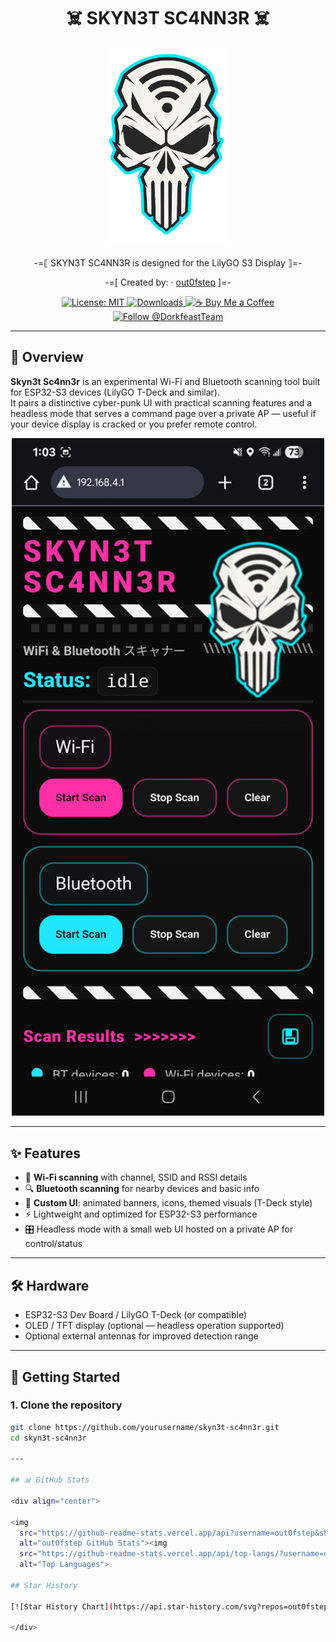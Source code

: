 <h1 align="center">☠️ SKYN3T SC4NN3R ☠️</h1>

<p align="center">
  <img src="skull.png" alt="Skyn3t Logo" width="200" />
</p>

<p align="center">
  -=⟦ SKYN3T SC4NN3R is designed for the LilyGO S3 Display ⟧=-
</p>

<p align="center">
  -=[ Created by: · <a href="https://github.com/out0fstep">out0fstep</a> ]=-
</p>

<p align="center">
  <a href="https://opensource.org/licenses/MIT">
    <img src="https://img.shields.io/badge/License-MIT-green.svg" alt="License: MIT"/>
  </a>
  <a href="https://github.com/out0fstep/Hack3r-T-Deck/releases">
    <img src="https://img.shields.io/github/downloads/out0fstep/Hack3r-T-Deck/total.svg?color=brightgreen" alt="Downloads"/>
  </a>
  <a href="https://buymeacoffee.com/out0fstep">
    <img src="https://img.shields.io/badge/%E2%98%95%EF%B8%8F-Buy%20Me%20a%20Coffee-yellow" alt="☕ Buy Me a Coffee"/>
  </a>
  <a href="https://x.com/DorkfeastTeam">
    <img src="https://img.shields.io/badge/follow-@DorkfeastTeam-1DA1F2?logo=x&logoColor=white" alt="Follow @DorkfeastTeam"/>
  </a>
</p>

---

## 📡 Overview
**Skyn3t Sc4nn3r** is an experimental Wi-Fi and Bluetooth scanning tool built for ESP32-S3 devices (LilyGO T-Deck and similar).  
It pairs a distinctive cyber-punk UI with practical scanning features and a headless mode that serves a command page over a private AP — useful if your device display is cracked or you prefer remote control.

<p align="center">
  <img src="1000016183.jpg" alt="Screenshot" width="500" />
</p>

---

## ✨ Features
- 🔎 **Wi-Fi scanning** with channel, SSID and RSSI details  
- 🔍 **Bluetooth scanning** for nearby devices and basic info  
- 🎨 **Custom UI**: animated banners, icons, themed visuals (T-Deck style)  
- ⚡ Lightweight and optimized for ESP32-S3 performance  
- 🎛️ Headless mode with a small web UI hosted on a private AP for control/status

---

## 🛠️ Hardware
- ESP32-S3 Dev Board / LilyGO T-Deck (or compatible)  
- OLED / TFT display (optional — headless operation supported)  
- Optional external antennas for improved detection range

---

## 🚀 Getting Started

### 1. Clone the repository
```bash
git clone https://github.com/yourusername/skyn3t-sc4nn3r.git
cd skyn3t-sc4nn3r

---

## 📊 GitHub Stats

<div align="center">

<img
  src="https://github-readme-stats.vercel.app/api?username=out0fstep&show_icons=true&bg_color=00000000&hide_border=true&title_color=c9d1d9&text_color=8b949e&icon_color=58a6ff"
  alt="out0fstep GitHub Stats"><img
  src="https://github-readme-stats.vercel.app/api/top-langs/?username=out0fstep&layout=compact&bg_color=00000000&hide_border=true&title_color=c9d1d9&text_color=8b949e"
  alt="Top Languages">

## Star History

[![Star History Chart](https://api.star-history.com/svg?repos=out0fstep/Hack3r-T-Deck&type=Date)](https://www.star-history.com/#out0fstep/Hack3r-T-Deck&Date)

</div>

